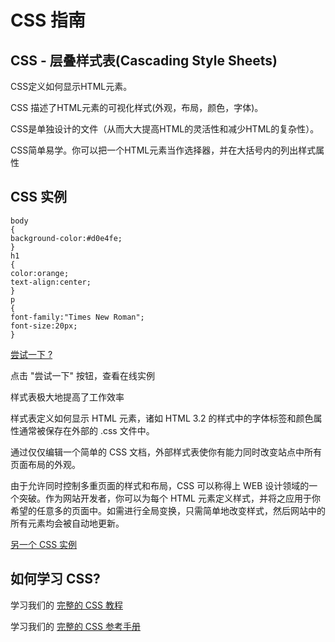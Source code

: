 # CSS 指南

## CSS - 层叠样式表(Cascading Style Sheets)

CSS定义如何显示HTML元素。

CSS 描述了HTML元素的可视化样式(外观，布局，颜色，字体)。

CSS是单独设计的文件（从而大大提高HTML的灵活性和减少HTML的复杂性）。

CSS简单易学。你可以把一个HTML元素当作选择器，并在大括号内的列出样式属性

## CSS 实例

```
body
{
background-color:#d0e4fe;
}
h1
{
color:orange;
text-align:center;
}
p
{
font-family:"Times New Roman";
font-size:20px;
}
```

[尝试一下 ?](/try/tryit.php?filename=trycss_default)

点击 "尝试一下" 按钮，查看在线实例

样式表极大地提高了工作效率

样式表定义如何显示 HTML 元素，诸如 HTML 3.2 的样式中的字体标签和颜色属性通常被保存在外部的 .css 文件中。

通过仅仅编辑一个简单的 CSS 文档，外部样式表使你有能力同时改变站点中所有页面布局的外观。

由于允许同时控制多重页面的样式和布局，CSS 可以称得上 WEB 设计领域的一个突破。作为网站开发者，你可以为每个 HTML 元素定义样式，并将之应用于你希望的任意多的页面中。如需进行全局变换，只需简单地改变样式，然后网站中的所有元素均会被自动地更新。

[另一个 CSS 实例](/try/demo_source/demo_style_content.php)

## 如何学习 CSS?

学习我们的 [完整的 CSS 教程](/css/css-tutorial.html)

学习我们的 [完整的 CSS 参考手册](/cssref/css-reference.html)

